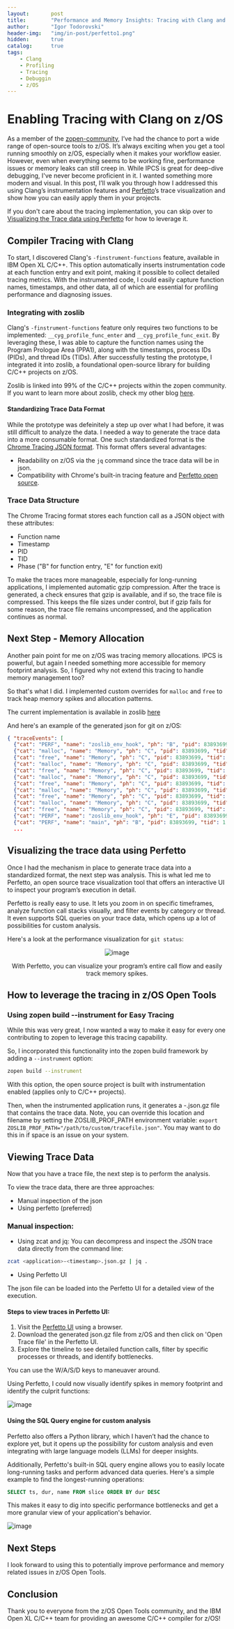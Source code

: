 ```yaml
---
layout:       post
title:        "Performance and Memory Insights: Tracing with Clang and Perfetto"
author:       "Igor Todorovski"
header-img:   "img/in-post/perfetto1.png"
hidden:       true
catalog:      true
tags:
    - Clang
    - Profiling
    - Tracing
    - Debuggin
    - z/OS
---
```


# Enabling Tracing with Clang on z/OS

As a member of the [zopen-community](https://github.com/ZOSOpenTools), I’ve had the chance to port a wide range of open-source tools to z/OS. It’s always exciting when you get a tool running smoothly on z/OS, especially when it makes your workflow easier. However, even when everything seems to be working fine, performance issues or memory leaks can still creep in. While IPCS is great for deep-dive debugging, I've never become proficient in it. I wanted something more modern and visual. In this post, I’ll walk you through how I addressed this using Clang’s instrumentation features and [Perfetto](https://perfetto.dev/)’s trace visualization and show how you can easily apply them in your projects.

If you don't care about the tracing implementation, you can skip over to [Visualizing the Trace data using Perfetto](#visualizing-the-trace-data-using-perfetto) for how to leverage it.

## Compiler Tracing with Clang

To start, I discovered Clang's `-finstrument-functions` feature, available in IBM Open XL C/C++. This option automatically inserts instrumentation code at each function entry and exit point, making it possible to collect detailed tracing metrics. With the instrumented code, I could easily capture function names, timestamps, and other data, all of which are essential for profiling performance and diagnosing issues.

### Integrating with zoslib

Clang's `-finstrument-functions` feature only requires two functions to be implemented: `__cyg_profile_func_enter` and `__cyg_profile_func_exit`. By leveraging these, I was able to capture the function names using the Program Prologue Area (PPA1), along with the timestamps, process IDs (PIDs), and thread IDs (TIDs). After successfully testing the prototype, I integrated it into zoslib, a foundational open-source library for building C/C++ projects on z/OS.

Zoslib is linked into 99% of the C/C++ projects within the zopen community. If you want to learn more about zoslib, check my other blog [here](https://igortodorovskiibm.github.io/blog/2024/02/12/zoslib-library/).

#### Standardizing Trace Data Format

While the prototype was defeinitely a step up over what I had before, it was still difficult to analyze the data. I needed a way to generate the trace data into a more consumable format. One such standardized format is the [Chrome Tracing JSON format](https://docs.google.com/document/d/1CvAClvFfyA5R-PhYUmn5OOQtYMH4h6I0nSsKchNAySU/preview). This format offers several advantages:
*   Readability on z/OS via the `jq` command since the trace data will be in json.
*   Compatibility with Chrome's built-in tracing feature and [Perfetto open source](https://perfetto.dev/).

### Trace Data Structure

The Chrome Tracing format stores each function call as a JSON object with these attributes:

*   Function name
*   Timestamp
*   PID
*   TID
*   Phase ("B" for function entry, "E" for function exit)

To make the traces more manageable, especially for long-running applications, I implemented automatic gzip compression. After the trace is generated, a check ensures that gzip is available, and if so, the trace file is compressed. This keeps the file sizes under control, but if gzip fails for some reason, the trace file remains uncompressed, and the application continues as normal.

## Next Step - Memory Allocation

Another pain point for me on z/OS was tracing memory allocations. IPCS is powerful, but again I needed something more accessible for memory footprint analysis. So, I figured why not extend this tracing to handle memory management too? 

So that's what I did. I implemented custom overrides for `malloc` and `free` to track heap memory spikes and allocation patterns.

The current implementation is available in zoslib [here](https://github.com/ibmruntimes/zoslib/edit/zopen2/src/zos-instrumentation.cc)

And here's an example of the generated json for git on z/OS:
```json
{ "traceEvents": [
  {"cat": "PERF", "name": "zoslib_env_hook", "ph": "B", "pid": 83893699, "tid": 1, "ts": 582917421},
  {"cat": "malloc", "name": "Memory", "ph": "C", "pid": 83893699, "tid": 1, "ts": 582922816, "args": {"delta_memory": 1024, "total_memory": 1024}},
  {"cat": "free", "name": "Memory", "ph": "C", "pid": 83893699, "tid": 1, "ts": 582928703, "args": {"delta_memory": -1024, "total_memory": 0}},
  {"cat": "malloc", "name": "Memory", "ph": "C", "pid": 83893699, "tid": 1, "ts": 582929642, "args": {"delta_memory": 1024, "total_memory": 1024}},
  {"cat": "free", "name": "Memory", "ph": "C", "pid": 83893699, "tid": 1, "ts": 582934379, "args": {"delta_memory": -1024, "total_memory": 0}},
  {"cat": "malloc", "name": "Memory", "ph": "C", "pid": 83893699, "tid": 1, "ts": 582935145, "args": {"delta_memory": 1024, "total_memory": 1024}},
  {"cat": "free", "name": "Memory", "ph": "C", "pid": 83893699, "tid": 1, "ts": 582940290, "args": {"delta_memory": -1024, "total_memory": 0}},
  {"cat": "malloc", "name": "Memory", "ph": "C", "pid": 83893699, "tid": 1, "ts": 582941020, "args": {"delta_memory": 1024, "total_memory": 1024}},
  {"cat": "free", "name": "Memory", "ph": "C", "pid": 83893699, "tid": 1, "ts": 582942273, "args": {"delta_memory": -1024, "total_memory": 0}},
  {"cat": "malloc", "name": "Memory", "ph": "C", "pid": 83893699, "tid": 1, "ts": 582942975, "args": {"delta_memory": 1024, "total_memory": 1024}},
  {"cat": "free", "name": "Memory", "ph": "C", "pid": 83893699, "tid": 1, "ts": 582949534, "args": {"delta_memory": -1024, "total_memory": 0}},
  {"cat": "PERF", "name": "zoslib_env_hook", "ph": "E", "pid": 83893699, "tid": 1, "ts": 582950330},
  {"cat": "PERF", "name": "main", "ph": "B", "pid": 83893699, "tid": 1, "ts": 582970044},
  ...
```

## Visualizing the trace data using Perfetto

Once I had the mechanism in place to generate trace data into a standardized format, the next step was analysis. This is what led me to Perfetto, an open source trace visualization tool that offers an interactive UI to inspect your program’s execution in detail.

Perfetto is really easy to use. It lets you zoom in on specific timeframes, analyze function call stacks visually, and filter events by category or thread. It even supports SQL queries on your trace data, which opens up a lot of possibilities for custom analysis.

Here's a look at the performance visualization for `git status`:

<div style="text-align: center;"> 

![image](/blog/img/in-post/perfetto1.png)

With Perfetto, you can visualize your program’s entire call flow and easily track memory spikes.
</div>

## How to leverage the tracing in z/OS Open Tools

### Using zopen build --instrument for Easy Tracing

While this was very great, I now wanted a way to make it easy for every one contributing to zopen to leverage this tracing capability.

So, I incorporated this functionality into the zopen build framework by adding a `--instrument` option:

```sh
zopen build --instrument
```
With this option, the open source project is built with instrumentation enabled (applies only to C/C++ projects). 

Then, when the instrumented application runs, it generates a <application>-<timestamp>.json.gz file that contains the trace data. Note, you can override this location and filename by setting the ZOSLIB_PROF_PATH environment variable: `export ZOSLIB_PROF_PATH="/path/to/custom/tracefile.json"`. You may want to do this in if space is an issue on your system.

## Viewing Trace Data

Now that you have a trace file, the next step is to perform the analysis.

To view the trace data, there are three approaches:
* Manual inspection of the json
* Using perfetto (preferred)

### Manual inspection:

* Using zcat and jq: You can decompress and inspect the JSON trace data directly from the command line:

```sh
zcat <application>-<timestamp>.json.gz | jq .
```

* Using Perfetto UI

The json file can be loaded into the Perfetto UI for a detailed view of the execution.


#### Steps to view traces in Perfetto UI:

1.  Visit the [Perfetto UI](https://ui.perfetto.dev/) using a browser.
2.  Download the generated json.gz file from z/OS and then click on 'Open Trace file' in the Perfetto UI.
3.  Explore the timeline to see detailed function calls, filter by specific processes or threads, and identify bottlenecks.

You can use the W/A/S/D keys to maneuaver around. 

Using Perfetto, I could now visually identify spikes in memory footprint and identify the culprit functions:

![image](/blog/img/in-post/perfetto2.png)

#### Using the SQL Query engine for custom analysis

Perfetto also offers a Python library, which I haven’t had the chance to explore yet, but it opens up the possibility for custom analysis and even integrating with large language models (LLMs) for deeper insights.

Additionally, Perfetto's built-in SQL query engine allows you to easily locate long-running tasks and perform advanced data queries. Here's a simple example to find the longest-running operations:

```sql
SELECT ts, dur, name FROM slice ORDER BY dur DESC
```
This makes it easy to dig into specific performance bottlenecks and get a more granular view of your application's behavior.

![image](/blog/img/in-post/perfetto3.png)


## Next Steps
I look forward to using this to potentially improve performance and memory related issues in z/OS Open Tools. 

## Conclusion
Thank you to everyone from the z/OS Open Tools community, and the IBM Open XL C/C++ team for providing an awesome C/C++ compiler for z/OS!
